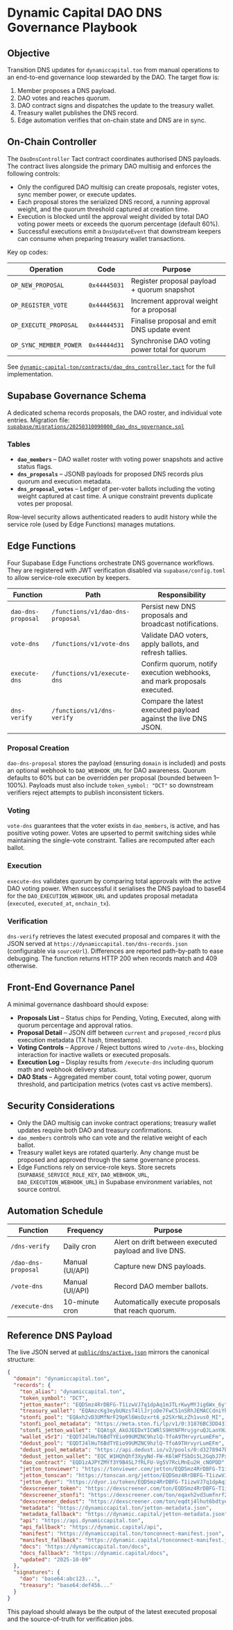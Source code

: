 # Dynamic Capital DAO DNS Governance Playbook

## Objective

Transition DNS updates for `dynamiccapital.ton` from manual operations to an
end-to-end governance loop stewarded by the DAO. The target flow is:

1. Member proposes a DNS payload.
2. DAO votes and reaches quorum.
3. DAO contract signs and dispatches the update to the treasury wallet.
4. Treasury wallet publishes the DNS record.
5. Edge automation verifies that on-chain state and DNS are in sync.

## On-Chain Controller

The `DaoDnsController` Tact contract coordinates authorised DNS payloads. The
contract lives alongside the primary DAO multisig and enforces the following
controls:

- Only the configured DAO multisig can create proposals, register votes, sync
  member power, or execute updates.
- Each proposal stores the serialized DNS record, a running approval weight, and
  the quorum threshold captured at creation time.
- Execution is blocked until the approval weight divided by total DAO voting
  power meets or exceeds the quorum percentage (default 60%).
- Successful executions emit a `DnsUpdateEvent` that downstream keepers can
  consume when preparing treasury wallet transactions.

Key op codes:

| Operation              | Code         | Purpose                                       |
| ---------------------- | ------------ | --------------------------------------------- |
| `OP_NEW_PROPOSAL`      | `0x44445031` | Register proposal payload + quorum snapshot   |
| `OP_REGISTER_VOTE`     | `0x44445631` | Increment approval weight for a proposal      |
| `OP_EXECUTE_PROPOSAL`  | `0x44444531` | Finalise proposal and emit DNS update event   |
| `OP_SYNC_MEMBER_POWER` | `0x44444d31` | Synchronise DAO voting power total for quorum |

See
[`dynamic-capital-ton/contracts/dao_dns_controller.tact`](../dynamic-capital-ton/contracts/dao_dns_controller.tact)
for the full implementation.

## Supabase Governance Schema

A dedicated schema records proposals, the DAO roster, and individual vote
entries. Migration file:
[`supabase/migrations/20250310090000_dao_dns_governance.sql`](../supabase/migrations/20250310090000_dao_dns_governance.sql)

### Tables

- **`dao_members`** – DAO wallet roster with voting power snapshots and active
  status flags.
- **`dns_proposals`** – JSONB payloads for proposed DNS records plus quorum and
  execution metadata.
- **`dns_proposal_votes`** – Ledger of per-voter ballots including the voting
  weight captured at cast time. A unique constraint prevents duplicate votes per
  proposal.

Row-level security allows authenticated readers to audit history while the
service role (used by Edge Functions) manages mutations.

## Edge Functions

Four Supabase Edge Functions orchestrate DNS governance workflows. They are
registered with JWT verification disabled via `supabase/config.toml` to allow
service-role execution by keepers.

| Function           | Path                             | Responsibility                                                          |
| ------------------ | -------------------------------- | ----------------------------------------------------------------------- |
| `dao-dns-proposal` | `/functions/v1/dao-dns-proposal` | Persist new DNS proposals and broadcast notifications.                  |
| `vote-dns`         | `/functions/v1/vote-dns`         | Validate DAO voters, apply ballots, and refresh tallies.                |
| `execute-dns`      | `/functions/v1/execute-dns`      | Confirm quorum, notify execution webhooks, and mark proposals executed. |
| `dns-verify`       | `/functions/v1/dns-verify`       | Compare the latest executed payload against the live DNS JSON.          |

### Proposal Creation

`dao-dns-proposal` stores the payload (ensuring `domain` is included) and posts
an optional webhook to `DAO_WEBHOOK_URL` for DAO awareness. Quorum defaults to
60% but can be overridden per proposal (bounded between 1–100%). Payloads must
also include `token_symbol: "DCT"` so downstream verifiers reject attempts to
publish inconsistent tickers.

### Voting

`vote-dns` guarantees that the voter exists in `dao_members`, is active, and has
positive voting power. Votes are upserted to permit switching sides while
maintaining the single-vote constraint. Tallies are recomputed after each
ballot.

### Execution

`execute-dns` validates quorum by comparing total approvals with the active DAO
voting power. When successful it serialises the DNS payload to base64 for the
`DAO_EXECUTION_WEBHOOK_URL` and updates proposal metadata (`executed`,
`executed_at`, `onchain_tx`).

### Verification

`dns-verify` retrieves the latest executed proposal and compares it with the
JSON served at `https://dynamiccapital.ton/dns-records.json` (configurable via
`sourceUrl`). Differences are reported path-by-path to ease debugging. The
function returns HTTP 200 when records match and 409 otherwise.

## Front-End Governance Panel

A minimal governance dashboard should expose:

- **Proposals List** – Status chips for Pending, Voting, Executed, along with
  quorum percentage and approval ratios.
- **Proposal Detail** – JSON diff between `current` and `proposed_record` plus
  execution metadata (TX hash, timestamps).
- **Voting Controls** – Approve / Reject buttons wired to `/vote-dns`, blocking
  interaction for inactive wallets or executed proposals.
- **Execution Log** – Display results from `/execute-dns` including quorum math
  and webhook delivery status.
- **DAO Stats** – Aggregated member count, total voting power, quorum threshold,
  and participation metrics (votes cast vs active members).

## Security Considerations

- Only the DAO multisig can invoke contract operations; treasury wallet updates
  require both DAO and treasury confirmations.
- `dao_members` controls who can vote and the relative weight of each ballot.
- Treasury wallet keys are rotated quarterly. Any change must be proposed and
  approved through the same governance process.
- Edge Functions rely on service-role keys. Store secrets
  (`SUPABASE_SERVICE_ROLE_KEY`, `DAO_WEBHOOK_URL`, `DAO_EXECUTION_WEBHOOK_URL`)
  in Supabase environment variables, not source control.

## Automation Schedule

| Function            | Frequency       | Purpose                                               |
| ------------------- | --------------- | ----------------------------------------------------- |
| `/dns-verify`       | Daily cron      | Alert on drift between executed payload and live DNS. |
| `/dao-dns-proposal` | Manual (UI/API) | Capture new DNS payloads.                             |
| `/vote-dns`         | Manual (UI/API) | Record DAO member ballots.                            |
| `/execute-dns`      | 10-minute cron  | Automatically execute proposals that reach quorum.    |

## Reference DNS Payload

The live JSON served at [`public/dns/active.json`](../public/dns/active.json)
mirrors the canonical structure:

```json
{
  "domain": "dynamiccapital.ton",
  "records": {
    "ton_alias": "dynamiccapital.ton",
    "token_symbol": "DCT",
    "jetton_master": "EQDSmz4RrDBFG-T1izwVJ7q1dpAq1mJTLrKwyMYJig6Wx_6y",
    "treasury_wallet": "EQAmzcKg3eybUNzsT4llJrjoDe7FwC51nSRhJEMACCdniYhq",
    "stonfi_pool": "EQAxh2vD3UMfNrF29pKl6WsOzxrt6_p2SXrNLzZh1vus0_MI",
    "stonfi_pool_metadata": "https://meta.ston.fi/lp/v1/0:31876BC3DD431F36B176F692A5E96B0ECF1AEDEBFA76497ACD2F3661D6FBACD3.json",
    "stonfi_jetton_wallet": "EQAtgX_AkOJEEDxYICWRlS9HtNFMrujgruQJLanYHJURCxB3",
    "wallet_v5r1": "EQDTJ4lHuT6BdTYEio99UMZNC9hzlQ-TfoA9THrvyrLumEFm",
    "dedust_pool": "EQDTJ4lHuT6BdTYEio99UMZNC9hzlQ-TfoA9THrvyrLumEFm",
    "dedust_pool_metadata": "https://api.dedust.io/v2/pools/0:d3278947b93e817536048a8f7d50c64d0bd873950f937e803d4c7aefcab2ee98/metadata",
    "dedust_jetton_wallet": "EQC_W1HQhQhf3XyyNd-FW-K6lWFfSbDi5L2GqbJ7Px2eZzVz",
    "dao_contract": "EQD1zAJPYZMYf3Y9B4SL7fRLFU-Vg5V7RcLMnEu2H_cNOPDD",
    "jetton_tonviewer": "https://tonviewer.com/jetton/EQDSmz4RrDBFG-T1izwVJ7q1dpAq1mJTLrKwyMYJig6Wx_6y",
    "jetton_tonscan": "https://tonscan.org/jetton/EQDSmz4RrDBFG-T1izwVJ7q1dpAq1mJTLrKwyMYJig6Wx_6y",
    "jetton_dyor": "https://dyor.io/token/EQDSmz4RrDBFG-T1izwVJ7q1dpAq1mJTLrKwyMYJig6Wx_6y",
    "dexscreener_token": "https://dexscreener.com/ton/EQDSmz4RrDBFG-T1izwVJ7q1dpAq1mJTLrKwyMYJig6Wx_6y",
    "dexscreener_stonfi": "https://dexscreener.com/ton/eqaxh2vd3umfnrf29pkl6wsozxrt6_p2sxrnlzzh1vus0_mi",
    "dexscreener_dedust": "https://dexscreener.com/ton/eqdtj4lhut6bdtyeio99umznc9hzlq-tfoa9thrvyrlumefm",
    "metadata": "https://dynamiccapital.ton/jetton-metadata.json",
    "metadata_fallback": "https://dynamic.capital/jetton-metadata.json",
    "api": "https://api.dynamiccapital.ton",
    "api_fallback": "https://dynamic.capital/api",
    "manifest": "https://dynamiccapital.ton/tonconnect-manifest.json",
    "manifest_fallback": "https://dynamic.capital/tonconnect-manifest.json",
    "docs": "https://dynamiccapital.ton/docs",
    "docs_fallback": "https://dynamic.capital/docs",
    "updated": "2025-10-09"
  },
  "signatures": {
    "dao": "base64:abc123...",
    "treasury": "base64:def456..."
  }
}
```

This payload should always be the output of the latest executed proposal and the
source-of-truth for verification jobs.
